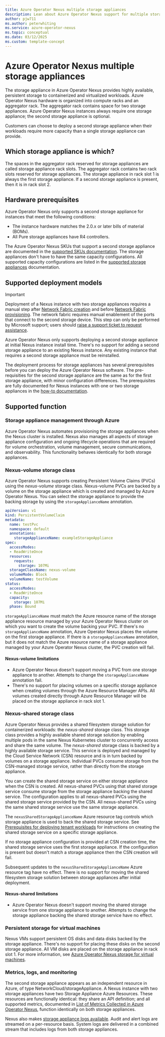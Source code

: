 ```yaml
---
title: Azure Operator Nexus multiple storage appliances
description: Lean about Azure Operator Nexus support for multiple storage appliances.
author: pjw711
ms.author: peterwhiting
ms.service: azure-operator-nexus
ms.topic: conceptual
ms.date: 03/12/2025
ms.custom: template-concept
---
```


# Azure Operator Nexus multiple storage appliances

The storage appliance in Azure Operator Nexus provides highly available, persistent storage to containerized and virtualized workloads. Azure Operator Nexus hardware is organized into compute racks and an aggregator rack. The aggregator rack contains space for two storage appliances. Azure Operator Nexus instances always require one storage appliance; the second storage appliance is optional.

Customers can choose to deploy a second storage appliance when their workloads require more capacity than a single storage appliance can provide.

## Which storage appliance is which?

The spaces in the aggregator rack reserved for storage appliances are called storage appliance rack slots. The aggregator rack contains two rack slots reserved for storage appliances. The storage appliance in rack slot 1 is always the first storage appliance. If a second storage appliance is present, then it is in rack slot 2.

## Hardware prerequisites

Azure Operator Nexus only supports a second storage appliance for instances that meet the following conditions:

- The instance hardware matches the 2.0.x or later bills of material (BOMs).
- All Pure storage appliances have R4 controllers.

The Azure Operator Nexus SKUs that support a second storage appliance are documented in the [supported SKUs documentation](./reference-operator-nexus-skus.md). The storage appliances don't have to have the same capacity configurations. All supported capacity configurations are listed in the [supported storage appliances](./reference-near-edge-storage.md) documentation.

## Supported deployment models

>[!IMPORTANT]
>Deployment of a Nexus instance with two storage appliances requires a manual step after [Network Fabric creation](./howto-configure-network-fabric.md#create-a-network-fabric) and before [Network Fabric provisioning](./howto-configure-network-fabric.md#provision-a-network-fabric). The network fabric requires manual enablement of the ports that connect to the second storage device. This step can only be performed by Microsoft support; users should [raise a support ticket to request assistance](https://portal.azure.com/?#blade/Microsoft_Azure_Support/HelpAndSupportBlade).

Azure Operator Nexus only supports deploying a second storage appliance at initial Nexus instance install time. There's no support for adding a second storage appliance to an existing Nexus instance. Any existing instance that requires a second storage appliance must be reinstalled.

The deployment process for storage appliances has several prerequisites before you can deploy the Azure Operator Nexus software. The pre-requisities for the second storage appliance are the same as for the first storage appliance, with minor configuration differences. The prerequisites are fully documented for Nexus instances with one or two storage appliances in the [how-to documentation](./howto-platform-prerequisites.md).

## Supported function

### Storage appliance management through Azure

Azure Operator Nexus automates provisioning the storage appliances when the Nexus cluster is installed. Nexus also manages all aspects of storage appliance configuration and ongoing lifecycle operations that are required for volume orchestration, volume management, secure communications, and observability. This functionality behaves identically for both storage appliances.

### Nexus-volume storage class

Azure Operator Nexus supports creating Persistent Volume Claims (PVCs) using the *nexus-volume* storage class. Nexus-volume PVCs are backed by a volume on the storage appliance which is created and managed by Azure Operator Nexus. You can select the storage appliance to provide the backing storage by using the `storageApplianceName` annotation.

```yml
apiVersion: v1
kind: PersistentVolumeClaim
metadata:
  name: testPvc
  namespace: default
  annotations:
    storageApplianceName: exampleStorageAppliance
spec:
  accessModes:
  - ReadWriteOnce
  resources:
    requests:
      storage: 107Mi
  storageClassName: nexus-volume
  volumeMode: Block
  volumeName: testVolume
status:
  accessModes:
  - ReadWriteOnce
  capacity:
    storage: 107Mi
  phase: Bound
```

`storageApplianceName` must match the Azure resource name of the storage appliance resource managed by your Azure Operator Nexus cluster on which you want to create the volume backing your PVC. If there's no `storageApplianceName` annotation, Azure Operator Nexus places the volume on the first storage appliance. If there is a `storageApplianceName` annotation, but it does not match the Azure resource name of a storage appliance managed by your Azure Operator Nexus cluster, the PVC creation will fail.

#### Nexus-volume limitations

- Azure Operator Nexus doesn't support moving a PVC from one storage appliance to another. Attempts to change the `storageApplianceName` annotation fail.
- There's no support for placing volumes on a specific storage appliance when creating volumes through the Azure Resource Manager APIs. All volumes created directly through Azure Resource Manager will be placed on the storage appliance in rack slot 1.

### Nexus-shared storage class

Azure Operator Nexus provides a shared filesystem storage solution for containerized workloads: the *nexus-shared* storage class. This storage class provides a highly available shared storage solution by enabling multiple pods in the same Nexus Kubernetes cluster to concurrently access and share the same volume. The *nexus-shared* storage class is backed by a highly available storage service. This service is deployed and managed by the Cloud Service Network (CSN) resource and is in turn backed by volumes on a storage appliance. Individual PVCs consume storage from the CSN-managed storage service, rather than directly from the storage appliance.

You can create the shared storage service on either storage appliance when the CSN is created. All nexus-shared PVCs using that shared storage service consume storage from the storage appliance backing the shared service. The configuration applies to all nexus-shared PVCs using the shared storage service provided by the CSN. All nexus-shared PVCs using the same shared storage service use the same storage appliance.

The `nexusSharedStorageApplianceName` Azure resource tag controls which storage appliance is used to back the shared storage service. See [Prerequisites for deploying tenant workloads](./quickstarts-tenant-workload-prerequisites.md#create-a-cloud-services-network) for instructions on creating the shared storage service on a specific storage appliance.

If no storage appliance configuration is provided at CSN creation time, the shared storage service uses the first storage appliance. If the configuration is present but doesn't match a storage appliance then the CSN creation will fail.

Subsequent updates to the `nexusSharedStorageApplianceName` Azure resource tag have no effect. There is no support for moving the shared filesystem storage solution between storage appliances after initial deployment.

#### Nexus-shared limitations

- Azure Operator Nexus doesn't support moving the shared storage service from one storage appliance to another. Attempts to change the storage appliance backing the shared storage service have no effect.

### Persistent storage for virtual machines

Nexus VMs support persistent OS disks and data disks backed by the storage appliance. There's no support for placing these disks on the second storage appliance. All VM disks are placed on the storage appliance in rack slot 1. For more information, see [Azure Operator Nexus storage for virtual machines](./concepts-storage-virtual-machine.md).

### Metrics, logs, and monitoring

The second storage appliance appears as an independent resource in Azure, of type NetworkCloud/storageAppliance. A Nexus instance with two storage appliances have two Storage Appliance Azure Resources. These resources are functionally identical: they share an API definition; and all supported metrics, documented in [List of Metrics Collected in Azure Operator Nexus](./list-of-metrics-collected.md), function identically on both storage appliances.

Nexus also makes [storage appliance logs available](./list-logs-available.md#storage-appliance). Audit and alert logs are streamed on a per-resource basis. System logs are delivered in a combined stream that includes logs from both storage appliances.
